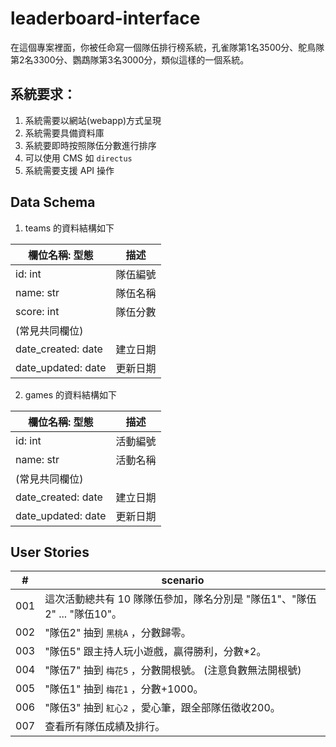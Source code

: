 # leaderboard-interface

在這個專案裡面，你被任命寫一個隊伍排行榜系統，孔雀隊第1名3500分、鴕鳥隊第2名3300分、鸚鵡隊第3名3000分，類似這樣的一個系統。

## 系統要求：
1. 系統需要以網站(webapp)方式呈現
2. 系統需要具備資料庫
3. 系統要即時按照隊伍分數進行排序
4. 可以使用 CMS 如 `directus`
5. 系統需要支援 API 操作

## Data Schema

1. teams 的資料結構如下

|欄位名稱: 型態|描述|
|----|----|
|id: int|隊伍編號|
|name: str|隊伍名稱|
|score: int|隊伍分數|
|(常見共同欄位)||
|date_created: date|建立日期|
|date_updated: date|更新日期|

2. games 的資料結構如下

|欄位名稱: 型態|描述|
|----|----|
|id: int|活動編號|
|name: str|活動名稱|
|(常見共同欄位)||
|date_created: date|建立日期|
|date_updated: date|更新日期|

## User Stories
|#|scenario|
|----|----|
|001|這次活動總共有 10 隊隊伍參加，隊名分別是 "隊伍1"、"隊伍2" ... "隊伍10"。|
|002|"隊伍2" 抽到 `黑桃A` ，分數歸零。|
|003|"隊伍5" 跟主持人玩小遊戲，贏得勝利，分數*2。|
|004|"隊伍7" 抽到 `梅花5` ，分數開根號。 (注意負數無法開根號)|
|005|"隊伍1" 抽到 `梅花1` ，分數+1000。|
|006|"隊伍3" 抽到 `紅心2` ，愛心筆，跟全部隊伍徵收200。|
|007|查看所有隊伍成績及排行。|
